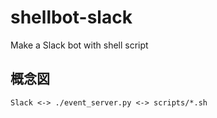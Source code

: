 # shellbot-slack
Make a Slack bot with shell script

## 概念図

```
Slack <-> ./event_server.py <-> scripts/*.sh
```
